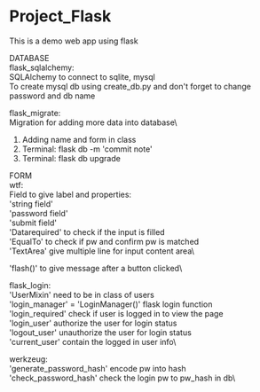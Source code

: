 # Project_Flask
This is a demo web app using flask

DATABASE\
flask_sqlalchemy:\
SQLAlchemy to connect to sqlite, mysql\
  To create mysql db using create_db.py and don't forget to change password and db name

flask_migrate:\
Migration for adding more data into database\
  1. Adding name and form in class
  2. Terminal: flask db -m 'commit note'
  3. Terminal: flask db upgrade
  
FORM\
wtf:\
  Field to give label and properties:\
    'string field'\
    'password field'\
    'submit field'\
  'Datarequired' to check if the input is filled\
  'EqualTo' to check if pw and confirm pw is matched\
  'TextArea' give multiple line for input content area\
  
'flash()' to give message after a button clicked\

flask_login:\
  'UserMixin' need to be in class of users\
  'login_manager' = 'LoginManager()' flask login function\
  'login_required' check if user is logged in to view the page\
  'login_user' authorize the user for login status\
  'logout_user' unauthorize the user for login status\
  'current_user' contain the logged in user info\
  
werkzeug:\
  'generate_password_hash' encode pw into hash\
  'check_password_hash' check the login pw to pw_hash in db\

